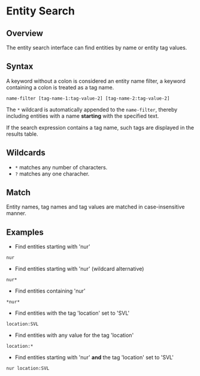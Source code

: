 # Entity Search

## Overview

The entity search interface can find entities by name or entity tag values.

## Syntax

A keyword without a colon is considered an entity name filter, a keyword containing a colon is treated as a tag name.

```ls
name-filter [tag-name-1:tag-value-2] [tag-name-2:tag-value-2]
```

The `*` wildcard is automatically appended to the `name-filter`, thereby including entities with a name **starting** with the specified text.

If the search expression contains a tag name, such tags are displayed in the results table.

## Wildcards

* `*` matches any number of characters.
* `?` matches any one characher.

## Match

Entity names, tag names and tag values are matched in case-insensitive manner.

## Examples

* Find entities starting with 'nur'

```ls
nur
```

* Find entities starting with 'nur' (wildcard alternative)

```ls
nur*
```

* Find entities containing 'nur'

```ls
*nur*
```

* Find entities with the tag 'location' set to 'SVL'


```ls
location:SVL
```

* Find entities with any value for the tag 'location'


```ls
location:*
```

* Find entities starting with 'nur' **and** the tag 'location' set to 'SVL'


```ls
nur location:SVL
```
